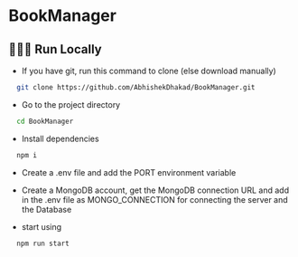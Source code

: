 # BookManager

## 👨🏻‍💻 Run Locally

- If you have git, run this command to clone (else download manually)

```bash
  git clone https://github.com/AbhishekDhakad/BookManager.git
```
- Go to the project directory

```bash
  cd BookManager
```

- Install dependencies

```bash
  npm i
```
- Create a .env file and add the PORT environment variable
- Create a MongoDB account, get the MongoDB connection URL and add in the .env file as MONGO_CONNECTION for connecting the server and the Database

  
- start using

```bash
  npm run start
```
